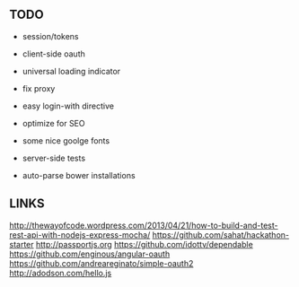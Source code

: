 ## TODO

  - session/tokens
  - client-side oauth
  - universal loading indicator
  - fix proxy
  - easy login-with directive


  - optimize for SEO
  - some nice goolge fonts
  - server-side tests
  - auto-parse bower installations


## LINKS

http://thewayofcode.wordpress.com/2013/04/21/how-to-build-and-test-rest-api-with-nodejs-express-mocha/
https://github.com/sahat/hackathon-starter
http://passportjs.org
https://github.com/idottv/dependable
https://github.com/enginous/angular-oauth
https://github.com/andreareginato/simple-oauth2
http://adodson.com/hello.js


